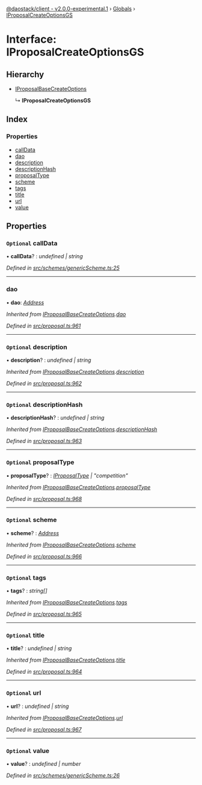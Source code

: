 [@daostack/client - v2.0.0-experimental.1](../README.md) › [Globals](../globals.md) › [IProposalCreateOptionsGS](iproposalcreateoptionsgs.md)

# Interface: IProposalCreateOptionsGS

## Hierarchy

* [IProposalBaseCreateOptions](iproposalbasecreateoptions.md)

  ↳ **IProposalCreateOptionsGS**

## Index

### Properties

* [callData](iproposalcreateoptionsgs.md#optional-calldata)
* [dao](iproposalcreateoptionsgs.md#dao)
* [description](iproposalcreateoptionsgs.md#optional-description)
* [descriptionHash](iproposalcreateoptionsgs.md#optional-descriptionhash)
* [proposalType](iproposalcreateoptionsgs.md#optional-proposaltype)
* [scheme](iproposalcreateoptionsgs.md#optional-scheme)
* [tags](iproposalcreateoptionsgs.md#optional-tags)
* [title](iproposalcreateoptionsgs.md#optional-title)
* [url](iproposalcreateoptionsgs.md#optional-url)
* [value](iproposalcreateoptionsgs.md#optional-value)

## Properties

### `Optional` callData

• **callData**? : *undefined | string*

*Defined in [src/schemes/genericScheme.ts:25](https://github.com/daostack/client/blob/6c661ff/src/schemes/genericScheme.ts#L25)*

___

###  dao

• **dao**: *[Address](../globals.md#address)*

*Inherited from [IProposalBaseCreateOptions](iproposalbasecreateoptions.md).[dao](iproposalbasecreateoptions.md#dao)*

*Defined in [src/proposal.ts:961](https://github.com/daostack/client/blob/6c661ff/src/proposal.ts#L961)*

___

### `Optional` description

• **description**? : *undefined | string*

*Inherited from [IProposalBaseCreateOptions](iproposalbasecreateoptions.md).[description](iproposalbasecreateoptions.md#optional-description)*

*Defined in [src/proposal.ts:962](https://github.com/daostack/client/blob/6c661ff/src/proposal.ts#L962)*

___

### `Optional` descriptionHash

• **descriptionHash**? : *undefined | string*

*Inherited from [IProposalBaseCreateOptions](iproposalbasecreateoptions.md).[descriptionHash](iproposalbasecreateoptions.md#optional-descriptionhash)*

*Defined in [src/proposal.ts:963](https://github.com/daostack/client/blob/6c661ff/src/proposal.ts#L963)*

___

### `Optional` proposalType

• **proposalType**? : *[IProposalType](../globals.md#const-iproposaltype) | "competition"*

*Inherited from [IProposalBaseCreateOptions](iproposalbasecreateoptions.md).[proposalType](iproposalbasecreateoptions.md#optional-proposaltype)*

*Defined in [src/proposal.ts:968](https://github.com/daostack/client/blob/6c661ff/src/proposal.ts#L968)*

___

### `Optional` scheme

• **scheme**? : *[Address](../globals.md#address)*

*Inherited from [IProposalBaseCreateOptions](iproposalbasecreateoptions.md).[scheme](iproposalbasecreateoptions.md#optional-scheme)*

*Defined in [src/proposal.ts:966](https://github.com/daostack/client/blob/6c661ff/src/proposal.ts#L966)*

___

### `Optional` tags

• **tags**? : *string[]*

*Inherited from [IProposalBaseCreateOptions](iproposalbasecreateoptions.md).[tags](iproposalbasecreateoptions.md#optional-tags)*

*Defined in [src/proposal.ts:965](https://github.com/daostack/client/blob/6c661ff/src/proposal.ts#L965)*

___

### `Optional` title

• **title**? : *undefined | string*

*Inherited from [IProposalBaseCreateOptions](iproposalbasecreateoptions.md).[title](iproposalbasecreateoptions.md#optional-title)*

*Defined in [src/proposal.ts:964](https://github.com/daostack/client/blob/6c661ff/src/proposal.ts#L964)*

___

### `Optional` url

• **url**? : *undefined | string*

*Inherited from [IProposalBaseCreateOptions](iproposalbasecreateoptions.md).[url](iproposalbasecreateoptions.md#optional-url)*

*Defined in [src/proposal.ts:967](https://github.com/daostack/client/blob/6c661ff/src/proposal.ts#L967)*

___

### `Optional` value

• **value**? : *undefined | number*

*Defined in [src/schemes/genericScheme.ts:26](https://github.com/daostack/client/blob/6c661ff/src/schemes/genericScheme.ts#L26)*
